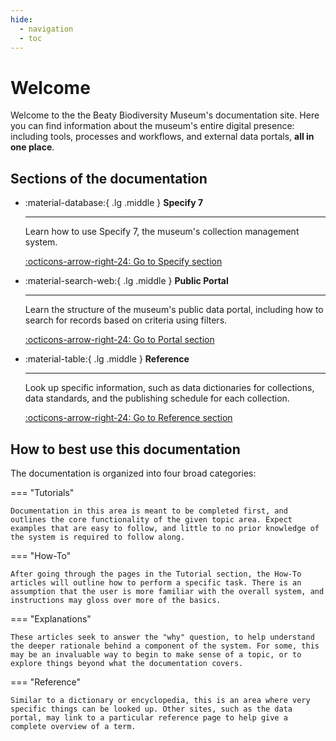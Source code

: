 ```yaml
---
hide:
  - navigation
  - toc
---
```


# Welcome

Welcome to the the Beaty Biodiversity Museum's documentation site. Here you can find information about the museum's entire digital presence: including tools, processes and workflows, and external data portals, **all in one place**.

## Sections of the documentation

<div class="grid cards" markdown>

-   :material-database:{ .lg .middle } __Specify 7__

    ---

    Learn how to use Specify 7, the museum's collection management system.

    [:octicons-arrow-right-24: Go to Specify section](specify/tutorials/getting-started.md)

-   :material-search-web:{ .lg .middle } __Public Portal__

    ---

    Learn the structure of the museum's public data portal, including how to search for records based on criteria using filters.

    [:octicons-arrow-right-24: Go to Portal section](portal/index.md)

-   :material-table:{ .lg .middle } __Reference__

    ---

    Look up specific information, such as data dictionaries for collections, data standards, and the publishing schedule for each collection.

    [:octicons-arrow-right-24: Go to Reference section](reference/index.md)
</div>

## How to best use this documentation

The documentation is organized into four broad categories:

=== "Tutorials"

    Documentation in this area is meant to be completed first, and outlines the core functionality of the given topic area. Expect examples that are easy to follow, and little to no prior knowledge of the system is required to follow along.

=== "How-To"

    After going through the pages in the Tutorial section, the How-To articles will outline how to perform a specific task. There is an assumption that the user is more familiar with the overall system, and instructions may gloss over more of the basics.

=== "Explanations"

    These articles seek to answer the "why" question, to help understand the deeper rationale behind a component of the system. For some, this may be an invaluable way to begin to make sense of a topic, or to explore things beyond what the documentation covers.

=== "Reference"

    Similar to a dictionary or encyclopedia, this is an area where very specific things can be looked up. Other sites, such as the data portal, may link to a particular reference page to help give a complete overview of a term.